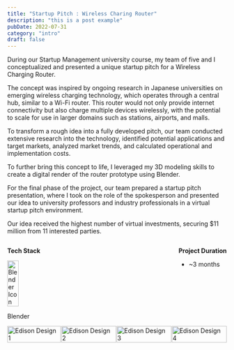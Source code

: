 ```yaml
---
title: "Startup Pitch : Wireless Charing Router"
description: "this is a post example"
pubDate: 2022-07-31
category: "intro"
draft: false
---
```




During our Startup Management university course, my team of five and I conceptualized and presented a unique startup pitch for a Wireless Charging Router.

The concept was inspired by ongoing research in Japanese universities on emerging wireless charging technology, which operates through a central hub, similar to a Wi-Fi router. This router would not only provide internet connectivity but also charge multiple devices wirelessly, with the potential to scale for use in larger domains such as stations, airports, and malls.

To transform a rough idea into a fully developed pitch, our team conducted extensive research into the technology, identified potential applications and target markets, analyzed market trends, and calculated operational and implementation costs.

To further bring this concept to life, I leveraged my 3D modeling skills to create a digital render of the router prototype using Blender.

For the final phase of the project, our team prepared a startup pitch presentation, where I took on the role of the spokesperson and presented our idea to university professors and industry professionals in a virtual startup pitch environment.

Our idea received the highest number of virtual investments, securing $11 million from 11 interested parties.







<div style="display: flex; justify-content: space-between; gap: 1px;">  
    <div>
        <p><strong>Tech Stack</strong></p>
        <div style="display: flex; align-items: center; gap: 1px; justify-content: center;">   
            <div style="text-align: center;">
                <div style="text-align: left;">
                    <img src="/icons8-blender-96.png" alt="Blender Icon" style="width: 50%; height: 45%;">
                    <p>Blender</p>
                </div>
            </div>
        </div>
    </div>
    <div>
        <p><strong>Project Duration</strong></p>
        <ul>
            <li>~3 months</li>
        </ul>
    </div>
</div>


<div style="display: flex; gap: 1px;">
    <a href="/edison1.jpeg" target="_blank"><img src="/edison1.jpeg" alt="Edison Design 1" style="width: 100%; height: 100%;"></a>
    <a href="/edison2.jpeg" target="_blank"><img src="/edison2.jpeg" alt="Edison Design 2" style="width: 100%; height: 100%;"></a>
    <a href="/edison3.jpeg" target="_blank"><img src="/edison3.jpeg" alt="Edison Design 3" style="width: 100%; height: 100%;"></a>
    <a href="/edison4.jpeg" target="_blank"><img src="/edison4.jpeg" alt="Edison Design 4" style="width: 100%; height: 100%;"></a>
</div>
